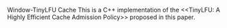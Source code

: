 Window-TinyLFU Cache
This is a C++ implementation of the <<TinyLFU: A Highly Efficient Cache Admission Policy>> proposed in this paper.
